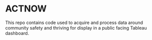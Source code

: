 # ACTNOW
This repo contains code used to acquire and process data around community safety and thriving for display in a public facing Tableau dashboard. 
